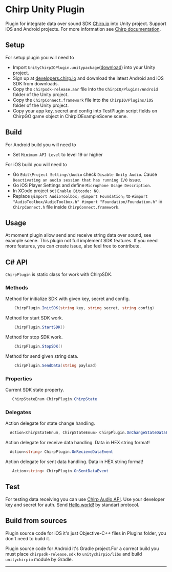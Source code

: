 # Chirp Unity Plugin

Plugin for integrate data over sound SDK [Chirp.io](https://chirp.io/) into Unity project. Support iOS and Android projects. For more information see [Chirp documentation](https://developers.chirp.io/docs).

## Setup
For setup plugin you will need to

- Import `UnityChirpIOPlugin.unitypackage`([download](https://github.com/AlexanderKub/chirp-unity-plugin/releases/download/v0.0.3/UnityChirpIOPlugin.unitypackage)) into your Unity project.
- Sign up at [developers.chirp.io](https://developers.chirp.io) and download the latest Android and iOS SDK from downloads.
- Copy the `chirpsdk-release.aar` file into the `ChirpIO/Plugins/Android` folder of the Unity project.
- Copy the `ChirpConnect.framework` file into the `ChirpIO/Plugins/iOS` folder of the Unity project.
- Copy your app key, secret and config into TestPlugin script fields on ChirpGO game object in ChirpIOExampleScene scene.

## Build
For Android build you will need to

- Set `Minimum API Level` to level 19 or higher

For iOS build you will need to

- Go `Edit\Project Settings\Audio` check `Disable Unity Audio`. Cause `Deactivating an audio session that has running I/O` issue.
- Go iOS Player Settings and define `Microphone Usage Description`.
- In XCode project set `Enable Bitcode: NO`.
- Replace `@import AudioToolbox; @import Foundation;` to
`#import "AudioToolbox/AudioToolbox.h" #import "Foundation/Foundation.h"`
 in `ChirpConnect.h` file inside `ChirpConnect.framework`.

## Usage
At moment plugin allow send and receive string data over sound, see example scene.
This plugin not full implement SDK features.
If you need more features, you can create issue, also feel free to contribute.

## C# API
`ChirpPlugin` is static class for work with ChirpSDK.

### Methods
Method for initialize SDK with given key, secret and config.
```c#
    ChirpPlugin.InitSDK(string key, string secret, string config)
```
Method for start SDK work.
```c#
    ChirpPlugin.StartSDK()
```
Method for stop SDK work.
```c#
    ChirpPlugin.StopSDK()
```
Method for send given string data.
```c#
    ChirpPlugin.SendData(string payload)
```

### Properties
Current SDK state property.
```c#
   ChirpStateEnum ChirpPlugin.ChirpState
```

### Delegates
Action delegate for state change handling.
```c#
  Action<ChirpStateEnum, ChirpStateEnum> ChirpPlugin.OnChangeStateDataEvent
```

Action delegate for receive data handling. Data in HEX string format!
```c#
  Action<string> ChirpPlugin.OnRecieveDataEvent
```

Action delegate for sent data handling. Data in HEX string format!
```c#
   Action<string> ChirpPlugin.OnSentDataEvent
```
## Test
For testing data receiving you can use [Chirp Audio API](https://audio.chirp.io/v3/docs/). Use your developer key and secret for auth.
Send [Hello world!](https://audio.chirp.io/v3/standard/48656c6c6f20776f726c6421.wav) by standart protocol.

## Build from sources

Plugin source code for iOS it's just Objective-C++ files in Plugins folder, you don't need to build it.

Plugin source code for Android it's Gradle project.For a correct build you must place `chirpsdk-release.sdk` to `unitychirpio/libs` and build `unitychirpio` module by Gradle.

----
